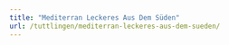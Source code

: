 ```yaml
---
title: "Mediterran Leckeres Aus Dem Süden"
url: /tuttlingen/mediterran-leckeres-aus-dem-sueden/
---
```

